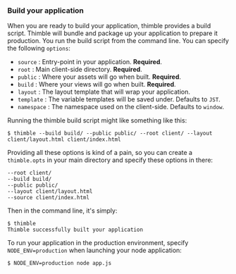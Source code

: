### Build your application ###

When you are ready to build your application, thimble provides a build script. Thimble will bundle and package up your application to prepare it production. You run the build script from the command line. You can specify the following `options`:
  
* `source` : Entry-point in your application. **Required**. 
* `root` : Main client-side directory. **Required**. 
* `public` : Where your assets will go when built. **Required**. 
* `build` : Where your views will go when built. **Required**. 
* `layout` : The layout template that will wrap your application.
* `template` : The variable templates will be saved under. Defaults to `JST`.
* `namespace` : The namespace used on the client-side. Defaults to `window`.
  
Running the thimble build script might like something like this:

    $ thimble --build build/ --public public/ --root client/ --layout client/layout.html client/index.html

Providing all these options is kind of a pain, so you can create a `thimble.opts` in your main directory and specify these options in there:

    --root client/
    --build build/
    --public public/
    --layout client/layout.html
    --source client/index.html
    
Then in the command line, it's simply:

    $ thimble
    Thimble successfully built your application

To run your application in the production environment, specify `NODE_ENV=production` when launching your node application:

    $ NODE_ENV=production node app.js